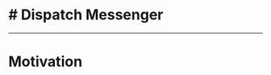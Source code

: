 # # Dispatch Messenger
-------------------------------------------------------------------------------------------------------------------------------------------

# Motivation
